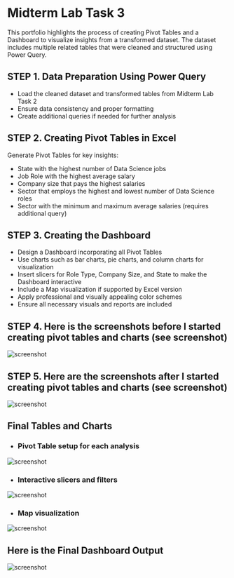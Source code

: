 # Midterm Lab Task 3
This portfolio highlights the process of creating Pivot Tables and a Dashboard to visualize insights from a transformed dataset. The dataset includes multiple related tables that were cleaned and structured using Power Query.

## STEP 1. Data Preparation Using Power Query
- Load the cleaned dataset and transformed tables from Midterm Lab Task 2
- Ensure data consistency and proper formatting
- Create additional queries if needed for further analysis

## STEP 2. Creating Pivot Tables in Excel
Generate Pivot Tables for key insights:
- State with the highest number of Data Science jobs
- Job Role with the highest average salary
- Company size that pays the highest salaries
- Sector that employs the highest and lowest number of Data Science roles
- Sector with the minimum and maximum average salaries (requires additional query)

## STEP 3. Creating the Dashboard
- Design a Dashboard incorporating all Pivot Tables
- Use charts such as bar charts, pie charts, and column charts for visualization
- Insert slicers for Role Type, Company Size, and State to make the Dashboard interactive
- Include a Map visualization if supported by Excel version
- Apply professional and visually appealing color schemes
- Ensure all necessary visuals and reports are included

## STEP 4. Here is the screenshots before I started creating pivot tables and charts (see screenshot)
![screenshot](images/Turla%20(BD).png)

## STEP 5. Here are the screenshots after I started creating pivot tables and charts (see screenshot)
![screenshot](images/Turla%20(AD).png)

## Final Tables and Charts
- ### Pivot Table setup for each analysis
![screenshot](images/Turla%20(PT).png)
- ### Interactive slicers and filters
![screenshot](images/Turla%20(SF).png)
- ### Map visualization
![screenshot](images/Turla%20(M).png)

## Here is the Final Dashboard Output 
![screenshot](images/Turla%20(D).png)



